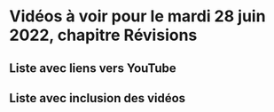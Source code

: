 
# Vidéos à voir pour le mardi 28 juin 2022, chapitre Révisions

## Liste avec liens vers YouTube


## Liste avec inclusion des vidéos

